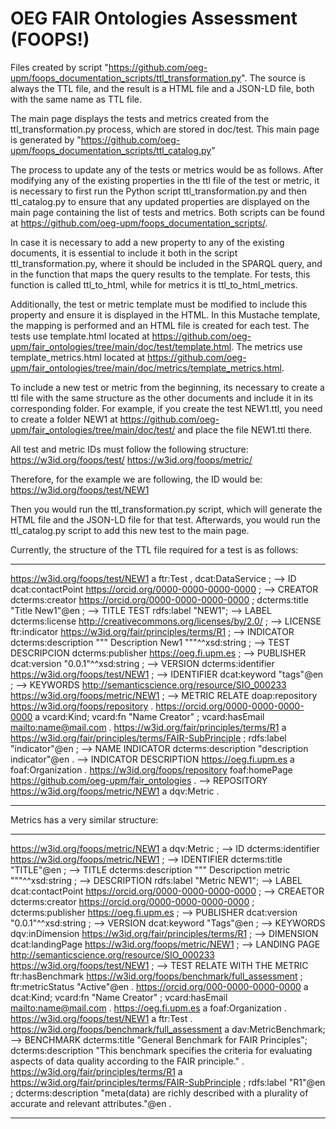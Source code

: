 # OEG FAIR Ontologies Assessment (FOOPS!)

Files created by script "https://github.com/oeg-upm/foops_documentation_scripts/ttl_transformation.py".
The source is always the TTL file, and the result is a HTML file and a JSON-LD file, both with the same name as TTL file.

The main page displays the tests and metrics created from the ttl_transformation.py process, which are stored in doc/test.
This main page is generated by "https://github.com/oeg-upm/foops_documentation_scripts/ttl_catalog.py"

The process to update any of the tests or metrics would be as follows. After modifying any of the existing properties in the ttl file of the test or metric, it is necessary to first run the Python script ttl_transformation.py and then ttl_catalog.py to ensure that any updated properties are displayed on the main page containing the list of tests and metrics. Both scripts can be found at https://github.com/oeg-upm/foops_documentation_scripts/.

In case it is necessary to add a new property to any of the existing documents, it is essential to include it both in the script ttl_transformation.py, where it should be included in the SPARQL query, and in the function that maps the query results to the template. For tests, this function is called ttl_to_html, while for metrics it is ttl_to_html_metrics.

Additionally, the test or metric template must be modified to include this property and ensure it is displayed in the HTML. In this Mustache template, the mapping is performed and an HTML file is created for each test. The tests use template.html located at https://github.com/oeg-upm/fair_ontologies/tree/main/doc/test/template.html. The metrics use template_metrics.html located at https://github.com/oeg-upm/fair_ontologies/tree/main/doc/metrics/template_metrics.html.

To include a new test or metric from the beginning, its necessary to create a ttl file with the same structure as the other documents and include it in its corresponding folder. For example, if you create the test NEW1.ttl, you need to create a folder NEW1 at https://github.com/oeg-upm/fair_ontologies/tree/main/doc/test/ and place the file NEW1.ttl there.

All test and metric IDs must follow the following structure:
https://w3id.org/foops/test/
https://w3id.org/foops/metric/

Therefore, for the example we are following, the ID would be: https://w3id.org/foops/test/NEW1

Then you would run the ttl_transformation.py script, which will generate the HTML file and the JSON-LD file for that test. Afterwards, you would run the ttl_catalog.py script to add this new test to the main page.

Currently, the structure of the TTL file required for a test is as follows:

---

<https://w3id.org/foops/test/NEW1> a ftr:Test , dcat:DataService ; --> ID
dcat:contactPoint <https://orcid.org/0000-0000-0000-0000> ; --> CREATOR
dcterms:creator <https://orcid.org/0000-0000-0000-0000> ;
dcterms:title "Title New1"@en ; --> TITLE TEST
rdfs:label "NEW1"; --> LABEL
dcterms:license <http://creativecommons.org/licenses/by/2.0/> ; --> LICENSE
ftr:indicator <https://w3id.org/fair/principles/terms/R1> ; --> INDICATOR
dcterms:description """ Description New1 """^^xsd:string ; --> TEST DESCRIPCION
dcterms:publisher <https://oeg.fi.upm.es> ; --> PUBLISHER
dcat:version "0.0.1"^^xsd:string ; --> VERSION
dcterms:identifier <https://w3id.org/foops/test/NEW1> ; --> IDENTIFIER
dcat:keyword "tags"@en ; --> KEYWORDS
<http://semanticscience.org/resource/SIO_000233> <https://w3id.org/foops/metric/NEW1> ; --> METRIC RELATE
doap:repository <https://w3id.org/foops/repository> .
<https://orcid.org/0000-0000-0000-0000> a vcard:Kind;
vcard:fn "Name Creator" ;
vcard:hasEmail <mailto:name@mail.com> .
<https://w3id.org/fair/principles/terms/R1> a <https://w3id.org/fair/principles/terms/FAIR-SubPrinciple> ;
rdfs:label "indicator"@en ; --> NAME INDICATOR
dcterms:description "description indicator"@en . --> INDICATOR DESCRIPTION
<https://oeg.fi.upm.es> a foaf:Organization .
<https://w3id.org/foops/repository>
foaf:homePage <https://github.com/oeg-upm/fair_ontologies> . --> REPOSITORY
<https://w3id.org/foops/metric/NEW1> a dqv:Metric .

---

Metrics has a very similar structure:

---

<https://w3id.org/foops/metric/NEW1> a dqv:Metric ; --> ID
dcterms:identifier <https://w3id.org/foops/metric/NEW1> ; --> IDENTIFIER
dcterms:title "TITLE"@en ; --> TITLE
dcterms:description """ Descripction metric """^^xsd:string ; --> DESCRIPTION
rdfs:label "Metric NEW1"; --> LABEL
dcat:contactPoint <https://orcid.org/0000-0000-0000-0000> ; --> CREAETOR
dcterms:creator <https://orcid.org/0000-0000-0000-0000> ;
dcterms:publisher <https://oeg.fi.upm.es> ; --> PUBLISHER
dcat:version "0.0.1"^^xsd:string ; --> VERSION
dcat:keyword "Tags"@en ; --> KEYWORDS
dqv:inDimension <https://w3id.org/fair/principles/terms/R1> ; --> DIMENSION
dcat:landingPage <https://w3id.org/foops/metric/NEW1> ; --> LANDING PAGE
<http://semanticscience.org/resource/SIO_000233> <https://w3id.org/foops/test/NEW1> ; --> TEST RELATE WITH THE METRIC
ftr:hasBenchmark <https://w3id.org/foops/benchmark/full_assessment> ;
ftr:metricStatus "Active"@en .
<https://orcid.org/000-0000-0000-0000> a dcat:Kind;
vcard:fn "Name Creator" ;
vcard:hasEmail <mailto:name@mail.com> .
<https://oeg.fi.upm.es> a foaf:Organization .
<https://w3id.org/foops/test/NEW1> a ftr:Test .
<https://w3id.org/foops/benchmark/full_assessment> a dav:MetricBenchmark; --> BENCHMARK
dcterms:title "General Benchmark for FAIR Principles";
dcterms:description "This benchmark specifies the criteria for evaluating aspects of data quality according to the FAIR principle." .
<https://w3id.org/fair/principles/terms/R1> a <https://w3id.org/fair/principles/terms/FAIR-SubPrinciple> ;
rdfs:label "R1"@en ;
dcterms:description "meta(data) are richly described with a plurality of accurate and relevant attributes."@en .

---
